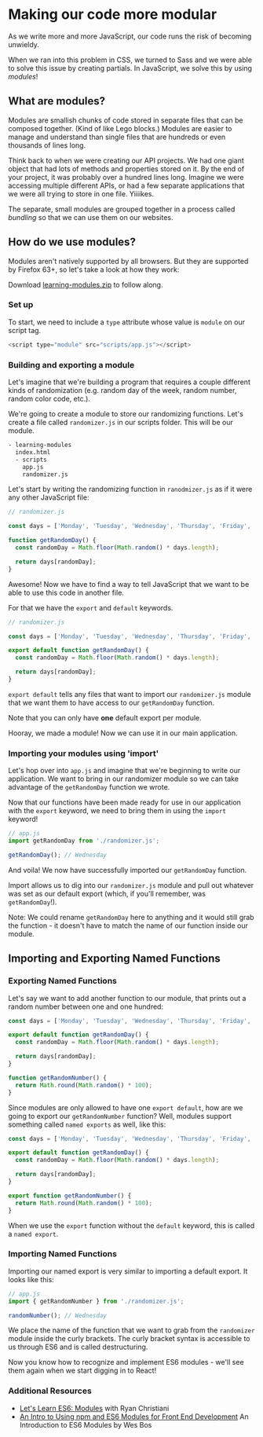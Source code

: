 # Making our code more modular
As we write more and more JavaScript, our code runs the risk of becoming unwieldy.

When we ran into this problem in CSS, we turned to Sass and we were able to solve this issue by creating partials. In JavaScript, we solve this by using _modules_!

## What are modules?

Modules are smallish chunks of code stored in separate files that can be composed together. (Kind of like Lego blocks.) Modules are easier to manage and understand than single files that are hundreds or even thousands of lines long.

Think back to when we were creating our API projects. We had one giant object that had lots of methods and properties stored on it. By the end of your project, it was probably over a hundred lines long. Imagine we were accessing multiple different APIs, or had a few separate applications that we were all trying to store in one file. Yiiiikes.

The separate, small modules are grouped together in a process called _bundling_ so that we can use them on our websites.

## How do we use modules?

Modules aren't natively supported by all browsers. But they are supported by Firefox 63+, so let's take a look at how they work:

Download [learning-modules.zip](https://hychalknotes.s3.amazonaws.com/learning-modules.zip) to follow along.

### Set up 
To start, we need to include a `type` attribute whose value is `module` on our script tag.

```javascript
<script type="module" src="scripts/app.js"></script>
``` 
<!-- Should there be more here? -->

### Building and exporting a module
Let's imagine that we're building a program that requires a couple different kinds of randomization (e.g. random day of the week, random number, random color code, etc.).

We're going to create a module to store our randomizing functions. Let's create a file called `randomizer.js` in our scripts folder. This will be our module.

```bash
- learning-modules
  index.html
  - scripts 
    app.js
    randomizer.js
```

Let's start by writing the randomizing function in `ranodmizer.js` as if it were any other JavaScript file:

```javascript
// randomizer.js

const days = ['Monday', 'Tuesday', 'Wednesday', 'Thursday', 'Friday', 'Saturday', 'Sunday'];

function getRandomDay() {
  const randomDay = Math.floor(Math.random() * days.length);

  return days[randomDay];
}
```

Awesome! Now we have to find a way to tell JavaScript that we want to be able to use this code in another file.

For that we have the `export` and `default` keywords.

```javascript
// randomizer.js

const days = ['Monday', 'Tuesday', 'Wednesday', 'Thursday', 'Friday', 'Saturday', 'Sunday'];

export default function getRandomDay() {
  const randomDay = Math.floor(Math.random() * days.length);

  return days[randomDay];
}
```

`export default` tells any files that want to import our `randomizer.js` module that we want them to have access to our `getRandomDay` function.

Note that you can only have **one** default export per module.

Hooray, we made a module! Now we can use it in our main application.

### Importing your modules using 'import'

Let's hop over into `app.js` and imagine that we're beginning to write our application. We want to bring in our randomizer module so we can take advantage of the `getRandomDay` function we wrote.

Now that our functions have been made ready for use in our application with the `export` keyword, we need to bring them in using the `import` keyword!

```javascript
// app.js
import getRandomDay from './randomizer.js';

getRandomDay(); // Wednesday

```

And voila! We now have successfully imported our `getRandomDay` function.

Import allows us to dig into our `randomizer.js` module and pull out whatever was set as our default export (which, if you'll remember, was `getRandomDay`!).

Note: We could rename `getRandomDay` here to anything and it would still grab the function - it doesn't have to match the name of our function inside our module.  

## Importing and Exporting Named Functions

### Exporting Named Functions
Let's say we want to add another function to our module, that prints out a random number between one and one hundred:

```javascript
const days = ['Monday', 'Tuesday', 'Wednesday', 'Thursday', 'Friday', 'Saturday', 'Sunday'];

export default function getRandomDay() {
  const randomDay = Math.floor(Math.random() * days.length);

  return days[randomDay];
}

function getRandomNumber() {
  return Math.round(Math.random() * 100);
}
```

Since modules are only allowed to have one `export default`, how are we going to export our `getRandomNumber` function? Well, modules support something called `named exports` as well, like this:

```javascript
const days = ['Monday', 'Tuesday', 'Wednesday', 'Thursday', 'Friday', 'Saturday', 'Sunday'];

export default function getRandomDay() {
  const randomDay = Math.floor(Math.random() * days.length);

  return days[randomDay];
}

export function getRandomNumber() {
  return Math.round(Math.random() * 100);
}
```

When we use the `export` function without the `default` keyword, this is called a `named export`.

### Importing Named Functions

Importing our named export is very similar to importing a default export. It looks like this:

```javascript
// app.js
import { getRandomNumber } from './randomizer.js';

randomNumber(); // Wednesday

```

We place the name of the function that we want to grab from the `randomizer` module inside the curly brackets. The curly bracket syntax is accessible to us through ES6 and is called destructuring.

Now you know how to recognize and implement ES6 modules - we'll see them again when we start digging in to React!

### Additional Resources
* [Let's Learn ES6: Modules](https://www.youtube.com/watch?v=aQr2bV1BPyE) with Ryan Christiani
* [An Intro to Using npm and ES6 Modules for Front End Development](http://wesbos.com/javascript-modules/) An Introduction to ES6 Modules by Wes Bos